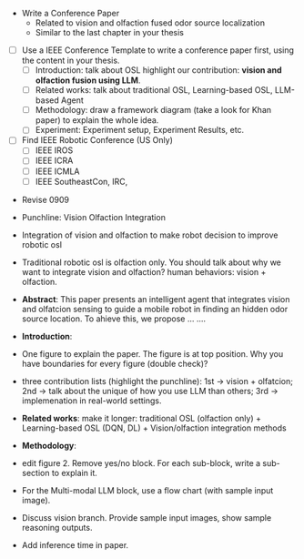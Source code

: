 * Write a Conference Paper
  * Related to vision and olfaction fused odor source localization
  * Similar to the last chapter in your thesis
* [ ] Use a IEEE Conference Template to write a conference paper first, using the content in your thesis.
  * [ ] Introduction: talk about OSL highlight our contribution: **vision and olfaction fusion using LLM**.
  * [ ] Related works: talk about traditional OSL, Learning-based OSL, LLM-based Agent
  * [ ] Methodology: draw a framework diagram (take a look for Khan paper) to explain the whole idea.
  * [ ] Experiment: Experiment setup, Experiment Results, etc.
* [ ] Find IEEE Robotic Conference (US Only)
  * [ ] IEEE IROS
  * [ ] IEEE ICRA
  * [ ] IEEE ICMLA
  * [ ] IEEE SoutheastCon, IRC,
     
 * Revise 0909
  * Punchline: Vision Olfaction Integration 
  * Integration of vision and olfaction to make robot decision to improve robotic osl
  * Traditional robotic osl is olfaction only. You should talk about why we want to integrate vision and olfaction? human behaviors: vision + olfaction.
  * **Abstract**: This paper presents an intelligent agent that integrates vision and olfatcion sensing to guide a mobile robot in finding an hidden odor source location. To ahieve this, we propose ... ....
  * **Introduction**:
   * One figure to explain the paper. The figure is at top position. Why you have boundaries for every figure (double check)?
   * three contribution lists (highlight the punchline): 1st -> vision + olfatcion; 2nd -> talk about the unique of how you use LLM than others; 3rd -> implemenation in real-world settings.
 * **Related works**: make it longer: traditional OSL (olfaction only) + Learning-based OSL (DQN, DL) + Vision/olfaction integration methods
 * **Methodology**:
  * edit figure 2. Remove yes/no block. For each sub-block, write a sub-section to explain it.
  * For the Multi-modal LLM block, use a flow chart (with sample input image).
  * Discuss vision branch. Provide sample input images, show sample reasoning outputs.  

* Add inference time in paper.
